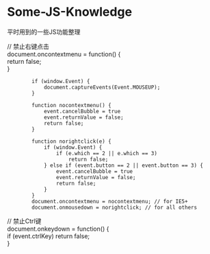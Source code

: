 # Some-JS-Knowledge  
平时用到的一些JS功能整理  
  
// 禁止右键点击  
document.oncontextmenu = function() {  
  return false;  
}  

			if (window.Event) {
				document.captureEvents(Event.MOUSEUP);
			}

			function nocontextmenu() {
				event.cancelBubble = true
				event.returnValue = false;
				return false;
			}

			function norightclick(e) {
				if (window.Event) {
					if (e.which == 2 || e.which == 3)
						return false;
				} else if (event.button == 2 || event.button == 3) {
					event.cancelBubble = true
					event.returnValue = false;
					return false;
				}
			}
			document.oncontextmenu = nocontextmenu; // for IE5+
			document.onmousedown = norightclick; // for all others
// 禁止Ctrl键  
document.onkeydown = function() {  
  if (event.ctrlKey) return false;  
}  



